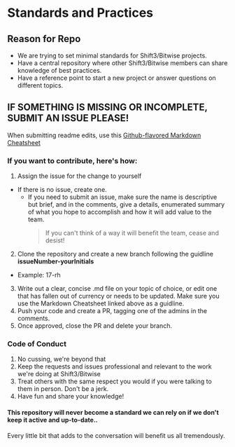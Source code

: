# Standards and Practices

## Reason for Repo

* We are trying to set minimal standards for Shift3/Bitwise projects.
* Have a central repository where other Shift3/Bitwise members can share knowledge of best practices. 
* Have a reference point to start a new project or answer questions on different topics.

## IF SOMETHING IS MISSING OR INCOMPLETE, SUBMIT AN ISSUE PLEASE!

When submitting readme edits, use this [Github-flavored Markdown Cheatsheet](https://github.com/adam-p/markdown-here/wiki/Markdown-Cheatsheet)

### If you want to contribute, here's how:
1. Assign the issue for the change to yourself
  * If there is no issue, create one.
    * If you need to submit an issue, make sure the name is descriptive but brief, and in the comments, give a details, enumerated summary of what you hope to accomplish and how it will add value to the team.
      > If you can't think of a way it will benefit the team, cease and desist!
2. Clone the repository and create a new branch following the guidline __issueNumber-yourInitials__
  * Example: 17-rh
3. Write out a clear, concise .md file on your topic of choice, or edit one that has fallen out of currency or needs to be updated. Make sure you use the Markdown Cheatsheet linked above as a guidline.
4. Push your code and create a PR, tagging one of the admins in the comments.
5. Once approved, close the PR and delete your branch.

### Code of Conduct
1. No cussing, we're beyond that
2. Keep the requests and issues professional and relevant to the work we're doing at Shift3/Bitwise
3. Treat others with the same respect you would if you were talking to them in person. Don't be a jerk.
4. Have fun and share your knowledge!

#### This repository will never become a standard we can rely on if we don't keep it active and up-to-date..

Every little bit that adds to the conversation will benefit us all tremendously.

